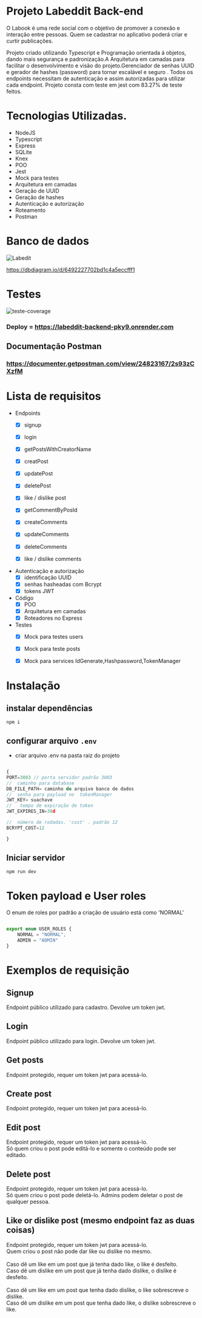 

# Projeto Labeddit Back-end
O Labook é uma rede social com o objetivo de promover a conexão e interação entre pessoas. Quem se cadastrar no aplicativo poderá criar e curtir publicações.

Projeto criado utilizando Typescript e Programação orientada á objetos, dando mais segurança e padronização.A Arquitetura em camadas para facilitar  o desenvolvimento e visão do projeto.Gerenciador de senhas UUID e gerador de hashes (password) para tornar escalável e seguro . Todos os endpoints necessitam de autenticação  e assim autorizadas para utilizar cada endpoint.  Projeto consta com teste em jest com 83.27% de teste feitos.

# Tecnologias Utilizadas.
- NodeJS
- Typescript
- Express
- SQLite
- Knex
- POO
- Jest
- Mock para testes
- Arquitetura em camadas
- Geração de UUID
- Geração de hashes
- Autenticação e autorização
- Roteamento
- Postman

# Banco de dados
![Labedit](https://github.com/DavidAlves28/Labedit_back-end/assets/107942209/27ca68a4-f6f9-45b9-872c-6ef862deb5c4)


https://dbdiagram.io/d/6492227702bd1c4a5eccfff1

# Testes 
![teste-coverage](https://github.com/DavidAlves28/Labedit_back-end/assets/107942209/7a1740e0-49ef-4552-8c8e-c83038e0c016)

### Deploy = https://labeddit-backend-pky9.onrender.com
## Documentação Postman 
### https://documenter.getpostman.com/view/24823167/2s93zCXzfM
# Lista de requisitos

- Endpoints
    - [x]  signup
    - [x]  login
    - [x]  getPostsWithCreatorName
    - [x]  creatPost
    - [x]  updatePost
    - [x]  deletePost
    - [x]  like / dislike post
    - [x]  getCommentByPosId
    - [x]  createComments
    - [x]  updateComments
    - [x]  deleteComments
    - [x]  like / dislike comments
   

- Autenticação e autorização
    - [x]  identificação UUID
    - [x]  senhas hasheadas com Bcrypt
    - [x]  tokens JWT
 
 - Código
    - [x]  POO
    - [x]  Arquitetura em camadas
    - [x]  Roteadores no Express
 - Testes 
    - [x] Mock para testes users
    - [x] Mock para teste posts
    - [x] Mock para services IdGenerate,Hashpassword,TokenManager


# Instalação 
## instalar dependências
```
npm i 
```



## configurar arquivo `.env`
 - criar arquivo .env na pasta raiz do projeto
```typescript

{ 
PORT=3003 // porta servidor padrão 3003
//  caminho para database
DB_FILE_PATH= caminho do arquivo banco de dados
//  senha para payload no  tokenManager
JWT_KEY= suachave
//   tempo de expiração de token 
JWT_EXPIRES_IN=30d

//  número de rodadas. 'cost' . padrão 12
BCRYPT_COST=12

}
```
## Iniciar servidor
```
npm run dev 
```

# Token payload e User roles
O enum de roles  por padrão a criação de usuário está como 'NORMAL'
```typescript

export enum USER_ROLES {
    NORMAL = "NORMAL",
    ADMIN = "ADMIN"
}


```

# Exemplos de requisição

## Signup
Endpoint público utilizado para cadastro. Devolve um token jwt.


## Login
Endpoint público utilizado para login. Devolve um token jwt.


## Get posts
Endpoint protegido, requer um token jwt para acessá-lo.


## Create post
Endpoint protegido, requer um token jwt para acessá-lo.


## Edit post
Endpoint protegido, requer um token jwt para acessá-lo.<br>
Só quem criou o post pode editá-lo e somente o conteúdo pode ser editado.


## Delete post
Endpoint protegido, requer um token jwt para acessá-lo.<br>
Só quem criou o post pode deletá-lo. Admins podem deletar o post de qualquer pessoa.

## Like or dislike post (mesmo endpoint faz as duas coisas)

Endpoint protegido, requer um token jwt para acessá-lo.<br>
Quem criou o post não pode dar like ou dislike no mesmo.<br><br>
Caso dê um like em um post que já tenha dado like, o like é desfeito.<br>
Caso dê um dislike em um post que já tenha dado dislike, o dislike é desfeito.<br><br>
Caso dê um like em um post que tenha dado dislike, o like sobrescreve o dislike.<br>
Caso dê um dislike em um post que tenha dado like, o dislike sobrescreve o like.


